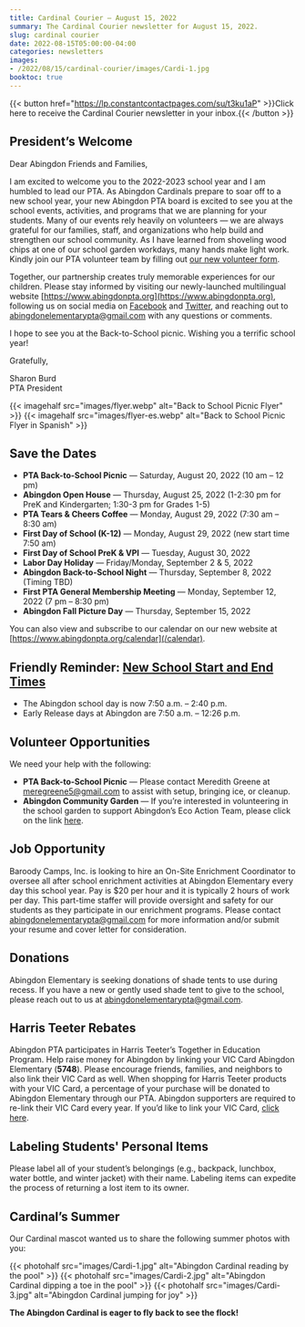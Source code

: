 ```yaml
---
title: Cardinal Courier — August 15, 2022
summary: The Cardinal Courier newsletter for August 15, 2022.
slug: cardinal courier
date: 2022-08-15T05:00:00-04:00
categories: newsletters
images: 
- /2022/08/15/cardinal-courier/images/Cardi-1.jpg
booktoc: true
---
```


{{< button href="https://lp.constantcontactpages.com/su/t3ku1aP" >}}Click here to receive the Cardinal Courier newsletter in your inbox.{{< /button >}}

## President’s Welcome

Dear Abingdon Friends and Families,

I am excited to welcome you to the 2022-2023 school year and I am humbled to lead our PTA. As Abingdon Cardinals prepare to soar off to a new school year, your new Abingdon PTA board is excited to see you at the school events, activities, and programs that we are planning for your students. Many of our events rely heavily on volunteers — we are always grateful for our families, staff, and organizations who help build and strengthen our school community. As I have learned from shoveling wood chips at one of our school garden workdays, many hands make light work. Kindly join our PTA volunteer team by filling out [our new volunteer form](/volunteer/).

Together, our partnership creates truly memorable experiences for our children. Please stay informed by visiting our newly-launched multilingual website [https://www.abingdonpta.org](https://www.abingdonpta.org), following us on social media on [Facebook](https://www.facebook.com/AbingdonElementaryPTA) and [Twitter](https://twitter.com/abingdonpta), and reaching out to [abingdonelementarypta@gmail.com](mailto:abingdonelementarypta@gmail.com) with any questions or comments.

I hope to see you at the Back-to-School picnic. Wishing you a terrific school year!

Gratefully,

Sharon Burd  
PTA President

{{< imagehalf src="images/flyer.webp" alt="Back to School Picnic Flyer" >}}
{{< imagehalf src="images/flyer-es.webp" alt="Back to School Picnic Flyer in Spanish" >}}

## Save the Dates

- **PTA Back-to-School Picnic** — Saturday, August 20, 2022 (10 am – 12 pm)
- **Abingdon Open House** — Thursday, August 25, 2022 (1-2:30 pm for PreK and Kindergarten; 1:30-3 pm for Grades 1-5)
- **PTA Tears & Cheers Coffee** — Monday, August 29, 2022 (7:30 am – 8:30 am)
- **First Day of School (K-12)** — Monday, August 29, 2022 (new start time 7:50 am)
- **First Day of School PreK & VPI** — Tuesday, August 30, 2022
- **Labor Day Holiday** — Friday/Monday, September 2 & 5, 2022
- **Abingdon Back-to-School Night** — Thursday, September 8, 2022 (Timing TBD)
- **First PTA General Membership Meeting** — Monday, September 12, 2022 (7 pm – 8:30 pm)
- **Abingdon Fall Picture Day** — Thursday, September 15, 2022

You can also view and subscribe to our calendar on our new website at [https://www.abingdonpta.org/calendar](/calendar).

## Friendly Reminder: [New School Start and End Times](https://abingdon.apsva.us/post/new-school-start-and-end-times/)

- The Abingdon school day is now 7:50 a.m. – 2:40 p.m.
- Early Release days at Abingdon are 7:50 a.m. – 12:26 p.m.

## Volunteer Opportunities

We need your help with the following:

- **PTA Back-to-School Picnic** — Please contact Meredith Greene at [meregreene5@gmail.com](mailto:meregreene5@gmail.com) to assist with setup, bringing ice, or cleanup.
- **Abingdon Community Garden** — If you’re interested in volunteering in the school garden to support Abingdon’s Eco Action Team, please click on the link [here](https://lp.constantcontactpages.com/su/SjhlqrR?source_id=0061ea0d-9950-4d52-82be-4559d1474d3b&source_type=em&c=).

## Job Opportunity

Baroody Camps, Inc. is looking to hire an On-Site Enrichment Coordinator to oversee all after school enrichment activities at Abingdon Elementary every day this school year. Pay is $20 per hour and it is typically 2 hours of work per day. This part-time staffer will provide oversight and safety for our students as they participate in our enrichment programs. Please contact [abingdonelementarypta@gmail.com](mailto:abingdonelementarypta@gmail.com) for more information and/or submit your resume and cover letter for consideration.

## Donations

Abingdon Elementary is seeking donations of shade tents to use during recess. If you have a new or gently used shade tent to give to the school, please reach out to us at [abingdonelementarypta@gmail.com](mailto:abingdonelementarypta@gmail.com).

## Harris Teeter Rebates

Abingdon PTA participates in Harris Teeter’s Together in Education Program. Help raise money for Abingdon by linking your VIC Card Abingdon Elementary (**5748**). Please encourage friends, families, and neighbors to also link their VIC Card as well. When shopping for Harris Teeter products with your VIC Card, a percentage of your purchase will be donated to Abingdon Elementary through our PTA. Abingdon supporters are required to re-link their VIC Card every year. If you’d like to link your VIC Card, [click here](https://docs.google.com/forms/d/e/1FAIpQLSeiAe72qt4qTb_b2xmB-TUZByVkD-QxfVNyFEEHGc6sGkFzYQ/viewform).

## Labeling Students' Personal Items

Please label all of your student’s belongings (e.g., backpack, lunchbox, water bottle, and winter jacket) with their name. Labeling items can expedite the process of returning a lost item to its owner.

## Cardinal’s Summer

Our Cardinal mascot wanted us to share the following summer photos with you:

{{< photohalf src="images/Cardi-1.jpg" alt="Abingdon Cardinal reading by the pool" >}}
{{< photohalf src="images/Cardi-2.jpg" alt="Abingdon Cardinal dipping a toe in the pool" >}}
{{< photohalf src="images/Cardi-3.jpg" alt="Abingdon Cardinal jumping for joy" >}}

**The Abingdon Cardinal is eager to fly back to see the flock!**